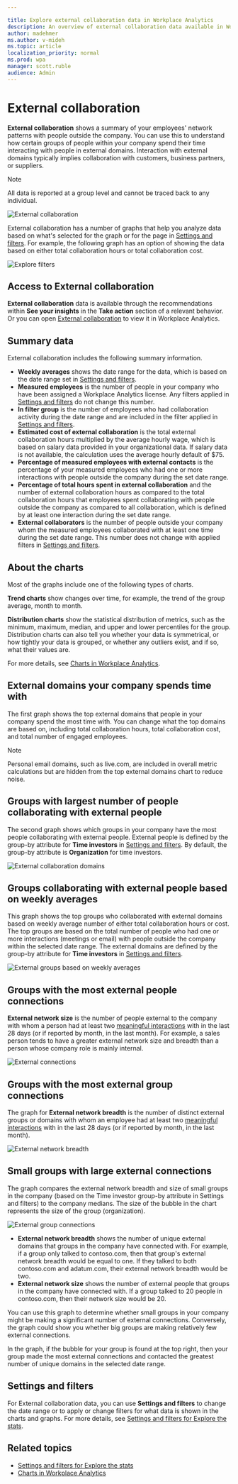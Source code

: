 ```yaml
---

title: Explore external collaboration data in Workplace Analytics
description: An overview of external collaboration data available in Workplace Analytics
author: madehmer
ms.author: v-mideh
ms.topic: article
localization_priority: normal 
ms.prod: wpa
manager: scott.ruble
audience: Admin
---
```


# External collaboration

**External collaboration** shows a summary of your employees' network patterns with people outside the company. You can use this to understand how certain groups of people within your company spend their time interacting with people in external domains. Interaction with external domains typically implies collaboration with customers, business partners, or suppliers.  

>[!Note]
> All data is reported at a group level and cannot be traced back to any individual.

![External collaboration](../images/wpa/use/external-collab-top.png)

External collaboration has a number of graphs that help you analyze data based on what's selected for the graph or for the page in [Settings and filters](#settings-and-filters). For example, the following graph has an option of showing the data based on either total collaboration hours or total collaboration cost.

![Explore filters](../images/wpa/use/external-collab-domains.png)

## Access to External collaboration

**External collaboration** data is available through the recommendations within **See your insights** in the **Take action** section of a relevant behavior. Or you can open [External collaboration](https://workplaceanalytics.office.com/Home/Agility/ExternalCollaboration) to view it in Workplace Analytics.

## Summary data

External collaboration includes the following summary information.

* **Weekly averages** shows the date range for the data, which is based on the date range set in [Settings and filters](#settings-and-filters).
* **Measured employees** is the number of people in your company who have been assigned a Workplace Analytics license. Any filters applied in [Settings and filters](#settings-and-filters) do not change this number.
* **In filter group** is the number of employees who had collaboration activity during the date range and are included in the filter applied in [Settings and filters](#settings-and-filters).
* **Estimated cost of external collaboration** is the total external collaboration hours multiplied by the average hourly wage, which is based on salary data provided in your organizational data. If salary data is not available, the calculation uses the average hourly default of $75.
* **Percentage of measured employees with external contacts** is the percentage of your measured employees who had one or more interactions with people outside the company during the set date range.
* **Percentage of total hours spent in external collaboration** and the number of external collaboration hours as compared to the total collaboration hours that employees spent collaborating with people outside the company as compared to all collaboration, which is defined by at least one interaction during the set date range.
* **External collaborators** is the number of people outside your company whom the measured employees collaborated with at least one time during the set date range. This number does not change with applied filters in [Settings and filters](#settings-and-filters).

## About the charts

Most of the graphs include one of the following types of charts.

**Trend charts** show changes over time, for example, the trend of the group average, month to month.

**Distribution charts** show the statistical distribution of metrics, such as the minimum, maximum, median, and upper and lower percentiles for the group. Distribution charts can also tell you whether your data is symmetrical, or how tightly your data is grouped, or whether any outliers exist, and if so, what their values are.

For more details, see [Charts in Workplace Analytics](../use/chart-types.md).

## External domains your company spends time with

The first graph shows the top external domains that people in your company spend the most time with. You can change what the top domains are based on, including total collaboration hours, total collaboration cost, and total number of engaged employees.

>[!Note]
>Personal email domains, such as live.com, are included in overall metric calculations but are hidden from the top external domains chart to reduce noise.  

## Groups with largest number of people collaborating with external people

The second graph shows which groups in your company have the most people collaborating with external people. External people is defined by the group-by attribute for **Time investors** in [Settings and filters](#settings-and-filters). By default, the group-by attribute is **Organization** for time investors.

![External collaboration domains](../images/wpa/use/external-collab-groups.png)

## Groups collaborating with external people based on weekly averages

This graph shows the top groups who collaborated with external domains based on weekly average number of either total collaboration hours or cost. The top groups are based on the total number of people who had one or more interactions (meetings or email) with people outside the company within the selected date range. The external domains are defined by the group-by attribute for **Time investors** in [Settings and filters](#settings-and-filters).

![External groups based on weekly averages](../images/wpa/use/external-collab-weekly.png)

## Groups with the most external people connections

**External network size** is the number of people external to the company with whom a person had at least two [meaningful interactions](glossary.md#meaningful-interaction-define) with in the last 28 days (or if reported by month, in the last month). For example, a sales person tends to have a greater external network size and breadth than a person whose company role is mainly internal.

![External connections](../images/wpa/use/34-groups-most-ext-people-conn.png)

## Groups with the most external group connections

The graph for **External network breadth** is the number of distinct external groups or domains with whom an employee had at least two [meaningful interactions](glossary.md#meaningful-interaction-define) with in the last 28 days (or if reported by month, in the last month).

![External network breadth](../images/wpa/use/35-ext-collab-network-breadth.png)

## Small groups with large external connections

The graph compares the external network breadth and size of small groups in the company (based on the Time investor group-by attribute in Settings and filters) to the company medians. The size of the bubble in the chart represents the size of the group (organization).

![External group connections](../images/wpa/use/36-ext-collab-groups-ext-conn.png)

* **External network breadth** shows the number of unique external domains that groups in the company have connected with. For example, if a group only talked to contoso.com, then that group's external network breadth would be equal to one. If they talked to both contoso.com and adatum.com, their external network breadth would be two.
* **External network size** shows the number of external people that groups in the company have connected with. If a group talked to 20 people in contoso.com, then their network size would be 20.

You can use this graph to determine whether small groups in your company might be making a significant number of external connections. Conversely, the graph could show you whether big groups are making relatively few external connections.

In the graph, if the bubble for your group is found at the top right, then your group made the most external connections and contacted the greatest number of unique domains in the selected date range.  

## Settings and filters

 For External collaboration data, you can use **Settings and filters** to change the date range or to apply or change filters for what data is shown in the charts and graphs. For more details, see [Settings and filters for Explore the stats](explore-page-settings.md).

## Related topics

* [Settings and filters for Explore the stats](../use/explore-page-settings.md)
* [Charts in Workplace Analytics](../use/chart-types.md)
